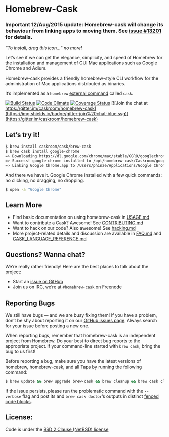 # Homebrew-Cask

### Important 12/Aug/2015 update: Homebrew-cask will change its behaviour from linking apps to moving them. See [issue #13201](https://github.com/caskroom/homebrew-cask/issues/13201) for details.

_“To install, drag this icon…” no more!_

Let’s see if we can get the elegance, simplicity, and speed of Homebrew for the installation and management of GUI Mac applications such as Google Chrome and Adium.

Homebrew-cask provides a friendly homebrew-style CLI workflow for the administration of Mac applications distributed as binaries.

It’s implemented as a `homebrew` [external command](https://github.com/Homebrew/homebrew/blob/master/share/doc/homebrew/External-Commands.md) called `cask`.

[![Build Status](https://img.shields.io/travis/caskroom/homebrew-cask/master.svg)](https://travis-ci.org/caskroom/homebrew-cask)
[![Code Climate](https://img.shields.io/codeclimate/github/caskroom/homebrew-cask.svg)](https://codeclimate.com/github/caskroom/homebrew-cask)
[![Coverage Status](https://img.shields.io/coveralls/caskroom/homebrew-cask.svg)](https://coveralls.io/r/caskroom/homebrew-cask)
[![Join the chat at https://gitter.im/caskroom/homebrew-cask](https://img.shields.io/badge/gitter-join%20chat-blue.svg)](https://gitter.im/caskroom/homebrew-cask)

## Let’s try it!

```bash
$ brew install caskroom/cask/brew-cask
$ brew cask install google-chrome
=> Downloading https://dl.google.com/chrome/mac/stable/GGRO/googlechrome.dmg
=> Success! google-chrome installed to /opt/homebrew-cask/Caskroom/google-chrome/stable-channel
=> Linking Google Chrome.app to /Users/phinze/Applications/Google Chrome.app
```

And there we have it. Google Chrome installed with a few quick commands: no clicking, no dragging, no dropping.

```bash
$ open -a "Google Chrome"
```

## Learn More

* Find basic documentation on using homebrew-cask in [USAGE.md](USAGE.md)
* Want to contribute a Cask? Awesome! See [CONTRIBUTING.md](CONTRIBUTING.md)
* Want to hack on our code? Also awesome! See [hacking.md](doc/hacking.md)
* More project-related details and discussion are available in [FAQ.md](doc/FAQ.md) and [CASK_LANGUAGE_REFERENCE.md](doc/CASK_LANGUAGE_REFERENCE.md)

## Questions? Wanna chat?

We’re really rather friendly! Here are the best places to talk about the project:

* Start an [issue on GitHub](https://github.com/caskroom/homebrew-cask/issues/new)
* Join us on IRC, we’re at `#homebrew-cask` on Freenode

## Reporting Bugs

We still have bugs — and we are busy fixing them!  If you have a problem, don’t be shy about reporting it on our [GitHub issues page](https://github.com/caskroom/homebrew-cask/issues?state=open). Always search for your issue before posting a new one.

When reporting bugs, remember that homebrew-cask is an independent project from Homebrew. Do your best to direct bug reports to the appropriate project. If your command-line started with `brew cask`, bring the bug to us first!

Before reporting a bug, make sure you have the latest versions of homebrew, homebrew-cask, and all Taps by running the following command:

```bash
$ brew update && brew upgrade brew-cask && brew cleanup && brew cask cleanup
```

If the issue persists, please run the problematic command with the `--verbose` flag and post its and `brew cask doctor`’s outputs in distinct [fenced code blocks](https://help.github.com/articles/github-flavored-markdown/#fenced-code-blocks).

## License:
Code is under the [BSD 2 Clause (NetBSD) license](LICENSE)
